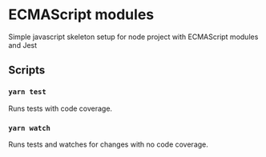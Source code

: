 # ECMAScript modules

Simple javascript skeleton setup for node project with ECMAScript modules and Jest

## Scripts

### `yarn test`

Runs tests with code coverage.

### `yarn watch`

Runs tests and watches for changes with no code coverage.
